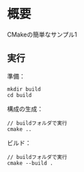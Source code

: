 # 概要

CMakeの簡単なサンプル1

## 実行

準備：

```
mkdir build
cd build
```

構成の生成：

```
// buildフォルダで実行
cmake ..
```

ビルド：

```
// buildフォルダで実行
cmake --build .
```
